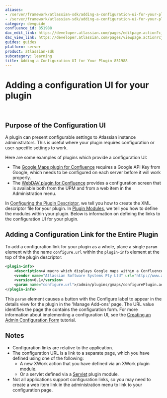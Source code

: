 ```yaml
---
aliases:
- /server/framework/atlassian-sdk/adding-a-configuration-ui-for-your-plugin-851988.html
- /server/framework/atlassian-sdk/adding-a-configuration-ui-for-your-plugin-851988.md
category: devguide
confluence_id: 851988
dac_edit_link: https://developer.atlassian.com/pages/editpage.action?cjm=wozere&pageId=851988
dac_view_link: https://developer.atlassian.com/pages/viewpage.action?cjm=wozere&pageId=851988
guides: guides
platform: server
product: atlassian-sdk
subcategory: learning
title: Adding a Configuration UI for Your Plugin 851988
---
```

# Adding a configuration UI for your plugin

 

## Purpose of the Configuration UI

A plugin can present configurable settings to Atlassian instance administrators. This is useful where your plugin requires configuration or user-specific settings to work.

Here are some examples of plugins which provide a configuration UI:

-   The <a href="https://plugins.atlassian.com/plugin/details/251" class="external-link">Google Maps plugin for Confluence</a> requires a Google API Key from Google, which needs to be configured on each server before it will work properly.
-   The <a href="https://plugins.atlassian.com/plugin/details/236" class="external-link">WebDAV plugin for Confluence</a> provides a configuration screen that is available both from the UPM and from a web item in the Administration menu.

In [Configuring the Plugin Descriptor](https://developer.atlassian.com/display/DOCS/Configuring+the+Plugin+Descriptor), we tell you how to create the XML descriptor file for your plugin. In [Plugin Modules](https://developer.atlassian.com/display/DOCS/Plugin+Modules), we tell you how to define the modules within your plugin. Below is information on defining the links to the configuration UI for your plugin.

## Adding a Configuration Link for the Entire Plugin

To add a configuration link for your plugin as a whole, place a single `param` element with the name `configure.url` within the `plugin-info` element at the top of the plugin descriptor:

``` xml
<plugin-info>
    <description>A macro which displays Google maps within a Confluence page.</description>
    <vendor name="Atlassian Software Systems Pty Ltd" url="http://www.atlassian.com/"/>
    <version>0.1</version>
    <param name="configure.url">/admin/plugins/gmaps/configurePlugin.action</param>
</plugin-info>
```

This `param` element causes a button with the Configure label to appear in the details view for the plugin in the 'Manage Add-ons' page. The URL value identifies the page the contains the configuration form. For more information about implementing a configuration UI, see the [Creating an Admin Configuration Form](https://developer.atlassian.com/display/DOCS/Creating+an+Admin+Configuration+Form) tutorial.

## Notes

-   Configuration links are relative to the application.
-   The configuration URL is a link to a separate page, which you have defined using one of the following:
    -   A new XWork action that you have defined via an XWork plugin module.
    -   Or a servlet defined via a [Servlet](https://developer.atlassian.com/display/DOCS/Servlet+Plugin+Module) plugin module.
-   Not all applications support configuration links, so you may need to create a web item link in the administration menu to link to your configuration page.














































































































































































